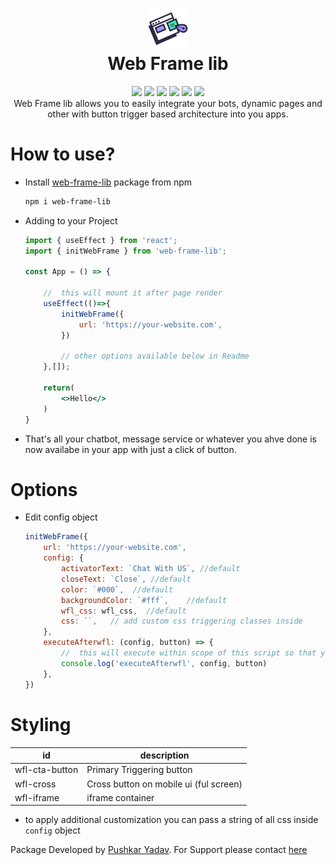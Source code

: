 <div align="center">
  <h1> <img src="./logo.png" width="64px"><br/>Web Frame lib</h1>
  <a href="https://www.npmjs.com/package/web-frame-lib"><img src="https://badge.fury.io/js/web-frame-lib.svg"/></a>
  <a href="https://github.com/pushkarydv/web-frame-lib/blob/master/LICENSE"><img src="https://img.shields.io/badge/license-MIT%202.0-blue.svg"/></a>
  <a href="https://github.com/pushkarydv/web-frame-lib/issues"><img src="https://img.shields.io/github/issues/pushkarydv/web-frame-lib.svg"/></a>
  <img src="https://img.shields.io/github/languages/top/pushkarydv/web-frame-lib"/>
  <img src="https://img.shields.io/github/languages/code-size/pushkarydv/web-frame-lib"/>
  <img src="https://img.shields.io/github/last-commit/pushkarydv/web-frame-lib"/>
  <br/>
  Web Frame lib allows you to easily integrate your bots, dynamic pages and other with button trigger based architecture into you apps.
</div>

# How to use? 

- Install [web-frame-lib](http://npmjs.com/package/web-frame-lib) package from npm

    ```bash
    npm i web-frame-lib
    ```

- Adding to your Project

    ```jsx
    import { useEffect } from 'react';
    import { initWebFrame } from 'web-frame-lib';

    const App = () => {

        //  this will mount it after page render
        useEffect(()=>{
            initWebFrame({
                url: 'https://your-website.com',
            })

            // other options available below in Readme
        },[]);

        return(
            <>Hello</>
        )
    }

    ```

- That's all your chatbot, message service or whatever you ahve done is now availabe in your app with just a click of button.

# Options

- Edit config object

    ```jsx
    initWebFrame({
        url: 'https://your-website.com',
        config: {
            activatorText: `Chat With US`, //default
            closeText: `Close`, //default
            color: `#000`,  //default
            backgroundColor: `#fff`,    //default
            wfl_css: wfl_css,  //default
            css: ``,   // add custom css triggering classes inside
        },
        executeAfterwfl: (config, button) => {
            //  this will execute within scope of this script so that you can perform additional actions
            console.log('executeAfterwfl', config, button)
        },    
    })
    ```


# Styling

| id | description |
| --- | --- |
| wfl-cta-button | Primary Triggering button |
| wfl-cross | Cross button on mobile ui (ful screen) |
| wfl-iframe | iframe container |

- to apply additional customization you can pass a string of all css inside `config` object


Package Developed by [Pushkar Yadav](https://pushkaryadav.in).
For Support please contact [here](https://x.com/pushkaryadavin)
